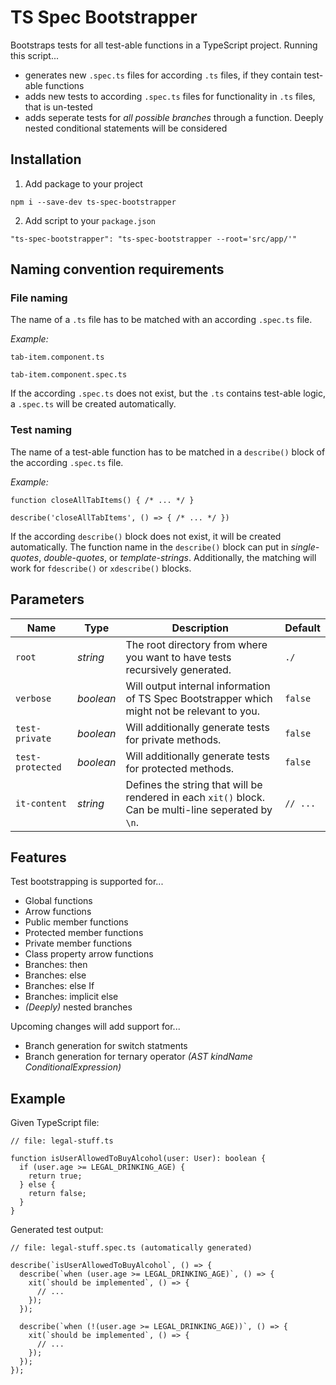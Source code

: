 # TS Spec Bootstrapper

Bootstraps tests for all test-able functions in a TypeScript project. Running this script...
- generates new `.spec.ts` files for according `.ts` files, if they contain test-able functions
- adds new tests to according `.spec.ts` files for functionality in `.ts` files, that is un-tested
- adds seperate tests for *all possible branches* through a function. Deeply nested conditional statements will be considered

## Installation

1. Add package to your project

```
npm i --save-dev ts-spec-bootstrapper
```

2. Add script to your `package.json`

```
"ts-spec-bootstrapper": "ts-spec-bootstrapper --root='src/app/'"
```

## Naming convention requirements

### File naming

The name of a `.ts` file has to be matched with an according `.spec.ts` file.

*Example:*

`tab-item.component.ts`

`tab-item.component.spec.ts`

If the according `.spec.ts` does not exist, but the `.ts` contains test-able logic, a `.spec.ts` will be created automatically.

### Test naming

The name of a test-able function has to be matched in a `describe()` block of the according `.spec.ts` file.

*Example:*

`function closeAllTabItems() { /* ... */ }`

`describe('closeAllTabItems', () => { /* ... */ })`

If the according `describe()` block does not exist, it will be created automatically. The function name in the `describe()` block can put in *single-quotes*, *double-quotes*, or *template-strings*. Additionally, the matching will work for `fdescribe()` or `xdescribe()` blocks.

## Parameters

|Name|Type|Description|Default|
|----|----|-----------|-------|
|`root`|*string*|The root directory from where you want to have tests recursively generated.|`./`|
|`verbose`|*boolean*|Will output internal information of TS Spec Bootstrapper which might not be relevant to you.|`false`|
|`test-private`|*boolean*|Will additionally generate tests for private methods.|`false`|
|`test-protected`|*boolean*|Will additionally generate tests for protected methods.|`false`|
|`it-content`|*string*|Defines the string that will be rendered in each `xit()` block. Can be multi-line seperated by `\n`.|`// ...`|

## Features

Test bootstrapping is supported for...

- Global functions
- Arrow functions
- Public member functions
- Protected member functions
- Private member functions
- Class property arrow functions
- Branches: then
- Branches: else
- Branches: else If
- Branches: implicit else
- *(Deeply)* nested branches

Upcoming changes will add support for...

- Branch generation for switch statments
- Branch generation for ternary operator *(AST kindName ConditionalExpression)*

## Example

Given TypeScript file:

```
// file: legal-stuff.ts

function isUserAllowedToBuyAlcohol(user: User): boolean {
  if (user.age >= LEGAL_DRINKING_AGE) {
    return true;
  } else {
    return false;
  }
}
```

Generated test output:

```
// file: legal-stuff.spec.ts (automatically generated)

describe(`isUserAllowedToBuyAlcohol`, () => {
  describe(`when (user.age >= LEGAL_DRINKING_AGE)`, () => {
    xit(`should be implemented`, () => {
      // ...
    });
  });

  describe(`when (!(user.age >= LEGAL_DRINKING_AGE))`, () => {
    xit(`should be implemented`, () => {
      // ...
    });
  });
});
```